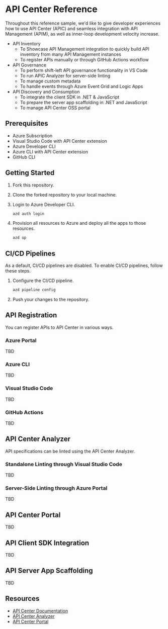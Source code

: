 # API Center Reference

Throughout this reference sample, we'd like to give developer experiences how to use API Center (APIC) and seamless integration with API Management (APIM), as well as inner-loop development velocity increase.

- API Inventory
  - To Showcase API Management integration to quickly build API inventory from many API Management instances
  - To register APIs manually or through GitHub Actions workflow
- API Governance
  - To perform shift-left API governance functionality in VS Code
  - To run APIC Analyzer for server-side linting
  - To manage custom metadata
  - To handle events through Azure Event Grid and Logic Apps
- API Discovery and Consumption
  - To integrate the client SDK in .NET & JavaScript
  - To prepare the server app scaffolding in .NET and JavaScript
  - To manage API Center OSS portal

## Prerequisites

- Azure Subscription
- Visual Studio Code with API Center extension
- Azure Developer CLI
- Azure CLI with API Center extension
- GitHub CLI

## Getting Started

1. Fork this repository.
1. Clone the forked repository to your local machine.
1. Login to Azure Developer CLI.

    ```bash
    azd auth login
    ```

1. Provision all resources to Azure and deploy all the apps to those resources.

    ```bash
    azd up
    ```

## CI/CD Pipelines

As a default, CI/CD pipelines are disabled. To enable CI/CD pipelines, follow these steps.

1. Configure the CI/CD pipeline.

    ```bash
    azd pipeline config
    ```

1. Push your changes to the repository.

## API Registration

You can register APIs to API Center in various ways.

### Azure Portal

TBD

### Azure CLI

TBD

### Visual Studio Code

TBD

### GitHub Actions

TBD

## API Center Analyzer

API specifications can be linted using the API Center Analyzer.

### Standalone Linting through Visual Studio Code

TBD

### Server-Side Linting through Azure Portal

TBD

## API Center Portal

TBD

## API Client SDK Integration

TBD

## API Server App Scaffolding

TBD

## Resources

- [API Center Documentation](https://aka.ms/apicenter)
- [API Center Analyzer](https://aka.ms/apicenter-analyzer)
- [API Center Portal](https://aka.ms/apicenter-portal)
